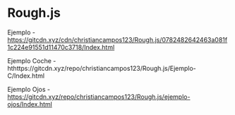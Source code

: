 # Rough.js

Ejemplo - https://gitcdn.xyz/cdn/christiancampos123/Rough.js/0782482642463a081f1c224e91551d11470c3718/Index.html

Ejemplo Coche - hthttps://gitcdn.xyz/repo/christiancampos123/Rough.js/Ejemplo-C/Index.html

Ejemplo Ojos - https://gitcdn.xyz/repo/christiancampos123/Rough.js/ejemplo-ojos/Index.html
